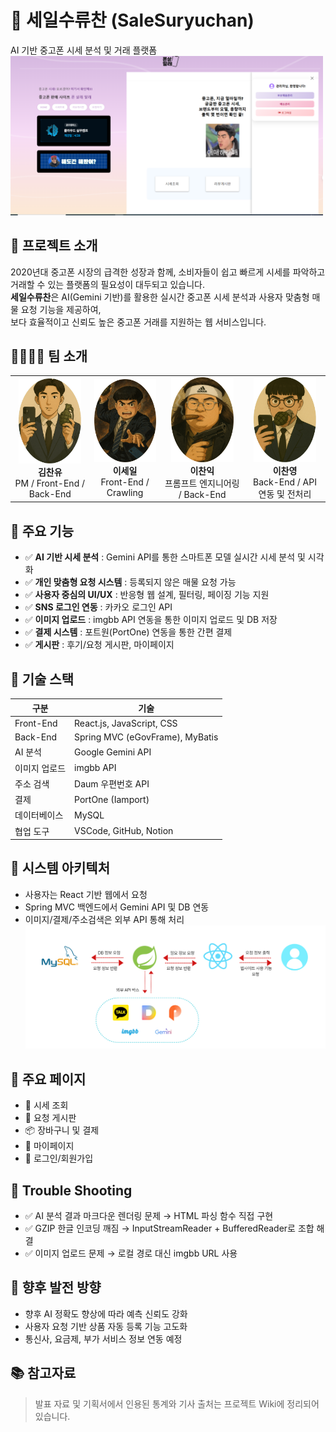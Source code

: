 # 📱 세일수류찬 (SaleSuryuchan)
AI 기반 중고폰 시세 분석 및 거래 플랫폼
<img src="./assets/home.png" width="500" alt="이세일" />

## 📌 프로젝트 소개
2020년대 중고폰 시장의 급격한 성장과 함께, 소비자들이 쉽고 빠르게 시세를 파악하고 거래할 수 있는 플랫폼의 필요성이 대두되고 있습니다.  
**세일수류찬**은 AI(Gemini 기반)를 활용한 실시간 중고폰 시세 분석과 사용자 맞춤형 매물 요청 기능을 제공하여,  
보다 효율적이고 신뢰도 높은 중고폰 거래를 지원하는 웹 서비스입니다.

## 👨‍👩‍👧‍👦 팀 소개
<table>
  <tr>
    <td align="center">
      <img src="./assets/KimChanYu.png" width="100" alt="김찬유" /><br/>
      <b>김찬유</b><br/>
      PM / Front-End / Back-End
    </td>
    <td align="center">
      <img src="./assets/LeeSeil.png" width="100" alt="이세일" /><br/>
      <b>이세일</b><br/>
      Front-End / Crawling
    </td>
    <td align="center">
      <img src="./assets/LeeChanik.png" width="100" alt="이찬익" /><br/>
      <b>이찬익</b><br/>
      프롬프트 엔지니어링 / Back-End
    </td>
    <td align="center">
      <img src="./assets/LeeChanyoung.png" width="100" alt="이찬영" /><br/>
      <b>이찬영</b><br/>
      Back-End / API 연동 및 전처리
    </td>
  </tr>
</table>

## 🔧 주요 기능
- ✅ **AI 기반 시세 분석** : Gemini API를 통한 스마트폰 모델 실시간 시세 분석 및 시각화
- ✅ **개인 맞춤형 요청 시스템** : 등록되지 않은 매물 요청 가능
- ✅ **사용자 중심의 UI/UX** : 반응형 웹 설계, 필터링, 페이징 기능 지원
- ✅ **SNS 로그인 연동** : 카카오 로그인 API
- ✅ **이미지 업로드** : imgbb API 연동을 통한 이미지 업로드 및 DB 저장
- ✅ **결제 시스템** : 포트원(PortOne) 연동을 통한 간편 결제
- ✅ **게시판** : 후기/요청 게시판, 마이페이지

## 🧪 기술 스택
| 구분 | 기술 |
|------|------|
| Front-End | React.js, JavaScript, CSS |
| Back-End | Spring MVC (eGovFrame), MyBatis |
| AI 분석 | Google Gemini API |
| 이미지 업로드 | imgbb API |
| 주소 검색 | Daum 우편번호 API |
| 결제 | PortOne (Iamport) |
| 데이터베이스 | MySQL |
| 협업 도구 | VSCode, GitHub, Notion |

## 🔄 시스템 아키텍처
- 사용자는 React 기반 웹에서 요청
- Spring MVC 백엔드에서 Gemini API 및 DB 연동
- 이미지/결제/주소검색은 외부 API 통해 처리
![시스템 아키텍처](./assets/시스템아키텍쳐.png)

## 🧩 주요 페이지
- 📱 시세 조회
- 📝 요청 게시판
- 📦 장바구니 및 결제
- 🧾 마이페이지
- 🔐 로그인/회원가입

## 🧠 Trouble Shooting
- ✅ AI 분석 결과 마크다운 렌더링 문제 → HTML 파싱 함수 직접 구현
- ✅ GZIP 한글 인코딩 깨짐 → InputStreamReader + BufferedReader로 조합 해결
- ✅ 이미지 업로드 문제 → 로컬 경로 대신 imgbb URL 사용

## 🌱 향후 발전 방향
- 향후 AI 정확도 향상에 따라 예측 신뢰도 강화
- 사용자 요청 기반 상품 자동 등록 기능 고도화
- 통신사, 요금제, 부가 서비스 정보 연동 예정

## 📚 참고자료
> 발표 자료 및 기획서에서 인용된 통계와 기사 출처는 프로젝트 Wiki에 정리되어 있습니다.

